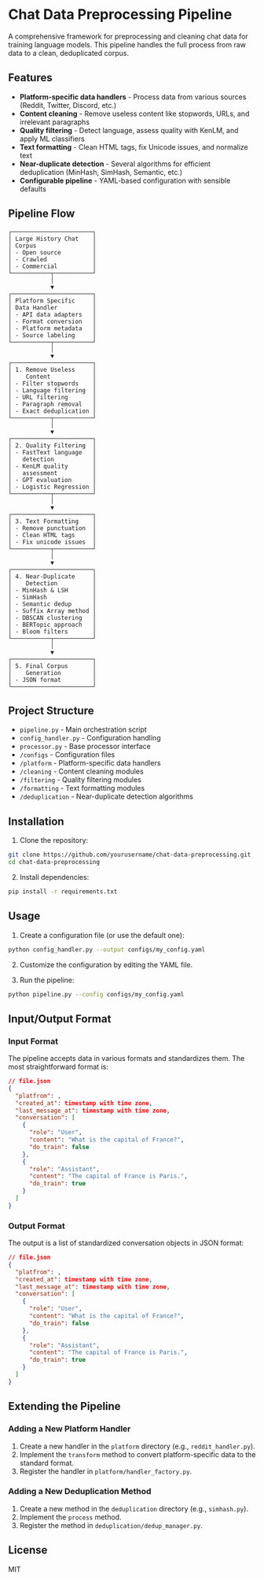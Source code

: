 # Chat Data Preprocessing Pipeline

A comprehensive framework for preprocessing and cleaning chat data for training language models. This pipeline handles the full process from raw data to a clean, deduplicated corpus.

## Features

- **Platform-specific data handlers** - Process data from various sources (Reddit, Twitter, Discord, etc.)
- **Content cleaning** - Remove useless content like stopwords, URLs, and irrelevant paragraphs
- **Quality filtering** - Detect language, assess quality with KenLM, and apply ML classifiers
- **Text formatting** - Clean HTML tags, fix Unicode issues, and normalize text
- **Near-duplicate detection** - Several algorithms for efficient deduplication (MinHash, SimHash, Semantic, etc.)
- **Configurable pipeline** - YAML-based configuration with sensible defaults

## Pipeline Flow

```
┌───────────────────────┐
│ Large History Chat    │
│ Corpus                │
│ - Open source         │
│ - Crawled             │
│ - Commercial          │
└───────────┬───────────┘
            │
            ▼
┌───────────────────────┐
│ Platform Specific     │
│ Data Handler          │
│ - API data adapters   │
│ - Format conversion   │
│ - Platform metadata   │
│ - Source labeling     │
└───────────┬───────────┘
            │
            ▼
┌───────────────────────┐
│ 1. Remove Useless     │
│    Content            │
│ - Filter stopwords    │
│ - Language filtering  │
│ - URL filtering       │
│ - Paragraph removal   │
│ - Exact deduplication │
└───────────┬───────────┘
            │
            ▼
┌───────────────────────┐
│ 2. Quality Filtering  │
│ - FastText language   │
│   detection           │
│ - KenLM quality       │
│   assessment          │
│ - GPT evaluation      │
│ - Logistic Regression │
└───────────┬───────────┘
            │
            ▼
┌───────────────────────┐
│ 3. Text Formatting    │
│ - Remove punctuation  │
│ - Clean HTML tags     │
│ - Fix unicode issues  │
└───────────┬───────────┘
            │
            ▼
┌───────────────────────┐
│ 4. Near-Duplicate     │
│    Detection          │
│ - MinHash & LSH       │
│ - SimHash             │
│ - Semantic dedup      │
│ - Suffix Array method │
│ - DBSCAN clustering   │
│ - BERTopic approach   │
│ - Bloom filters       │
└───────────┬───────────┘
            │
            ▼
┌───────────────────────┐
│ 5. Final Corpus       │
│    Generation         │
│ - JSON format         │
└───────────────────────┘
```

## Project Structure

- `pipeline.py` - Main orchestration script
- `config_handler.py` - Configuration handling
- `processor.py` - Base processor interface
- `/configs` - Configuration files
- `/platform` - Platform-specific data handlers
- `/cleaning` - Content cleaning modules
- `/filtering` - Quality filtering modules
- `/formatting` - Text formatting modules
- `/deduplication` - Near-duplicate detection algorithms

## Installation

1. Clone the repository:
```bash
git clone https://github.com/yourusername/chat-data-preprocessing.git
cd chat-data-preprocessing
```

2. Install dependencies:
```bash
pip install -r requirements.txt
```

## Usage

1. Create a configuration file (or use the default one):
```bash
python config_handler.py --output configs/my_config.yaml
```

2. Customize the configuration by editing the YAML file.

3. Run the pipeline:
```bash
python pipeline.py --config configs/my_config.yaml
```

## Input/Output Format

### Input Format

The pipeline accepts data in various formats and standardizes them. The most straightforward format is:

```json
// file.json
{
  "platfrom": ,
  "created_at": timestamp with time zone,
  "last_message_at": timestamp with time zone,
  "conversation": [
    {
      "role": "User",
      "content": "What is the capital of France?",
      "do_train": false
    },
    {
      "role": "Assistant",
      "content": "The capital of France is Paris.",
      "do_train": true
    }
  ]
}
```

### Output Format

The output is a list of standardized conversation objects in JSON format:

```json
// file.json
{
  "platfrom": ,
  "created_at": timestamp with time zone,
  "last_message_at": timestamp with time zone,
  "conversation": [
    {
      "role": "User",
      "content": "What is the capital of France?",
      "do_train": false
    },
    {
      "role": "Assistant",
      "content": "The capital of France is Paris.",
      "do_train": true
    }
  ]
}
```

## Extending the Pipeline

### Adding a New Platform Handler

1. Create a new handler in the `platform` directory (e.g., `reddit_handler.py`).
2. Implement the `transform` method to convert platform-specific data to the standard format.
3. Register the handler in `platform/handler_factory.py`.

### Adding a New Deduplication Method

1. Create a new method in the `deduplication` directory (e.g., `simhash.py`).
2. Implement the `process` method.
3. Register the method in `deduplication/dedup_manager.py`.

## License

MIT 